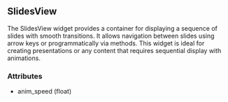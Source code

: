 ## SlidesView
The SlidesView widget provides a container for displaying a sequence of slides with smooth transitions. It allows navigation between slides using arrow keys or programmatically via methods. This widget is ideal for creating presentations or any content that requires sequential display with animations.

### Attributes
- anim_speed (float)